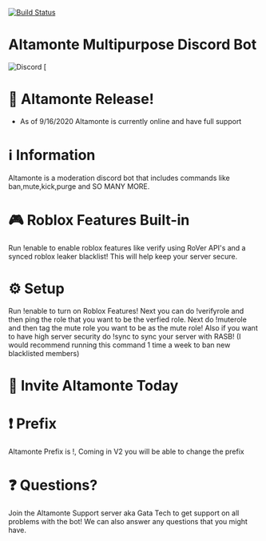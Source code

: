 [![Build Status](https://cdn.discordapp.com/attachments/749451793854890085/755600355630252062/Alitmaote_logo_2.png)](https://discord.com/api/oauth2/authorize?client_id=608420941361315971&permissions=8&scope=bot)
# Altamonte Multipurpose Discord Bot

![Discord](https://img.shields.io/discord/729394556185084047?style=plastic) [

# 🎉 Altamonte Release!

  - As of 9/16/2020 Altamonte is currently online and have full support

# ℹ️ Information
Altamonte is a moderation discord bot that includes commands like ban,mute,kick,purge and SO MANY MORE.

# 🎮 Roblox Features Built-in
Run !enable to enable roblox features like verify using RoVer API's and a synced roblox leaker blacklist! This will help keep your server secure.

# ⚙️ Setup

Run !enable to turn on Roblox Features! Next you can do !verifyrole and then ping the role that you want to be the verfied role. Next do !muterole and then tag the mute role you want to be as the mute role! Also if you want to have high server security do !sync to sync your server with RASB! (I would recommend running this command 1 time a week to ban new blacklisted members)

# 📨  Invite Altamonte Today


# ❗ Prefix
Altamonte Prefix is !, Coming in V2 you will be able to change the prefix

# ❓ Questions?
Join the Altamonte Support server aka Gata Tech to get support on all problems with the bot! We can also answer any questions that you might have.
